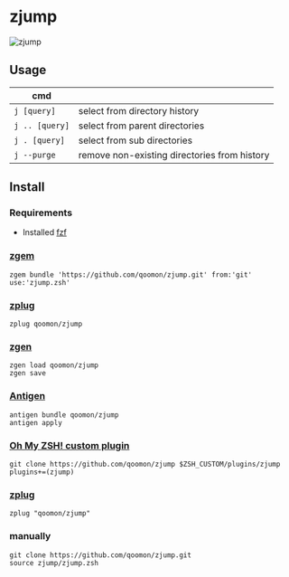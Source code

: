# zjump

![zjump](zjump.gif)

## Usage

| cmd    |                                                      |
|---     |---                                                   |
| `j [query]`    | select from directory history                |
| `j .. [query]` | select from parent directories               |
| `j . [query]`  | select from sub directories                  |
| `j --purge`    | remove non-existing directories from history |



## Install
### Requirements
* Installed [fzf](https://github.com/junegunn/fzf)

### [zgem](https://github.com/qoomon/zgem)
`zgem bundle 'https://github.com/qoomon/zjump.git' from:'git' use:'zjump.zsh'`
### [zplug](https://github.com/zdharma/zplugin)
`zplug qoomon/zjump`
### [zgen](https://github.com/tarjoilija/zgen)
```
zgen load qoomon/zjump
zgen save
```
### [Antigen](https://github.com/zsh-users/antigen)
```
antigen bundle qoomon/zjump
antigen apply
```
### [Oh My ZSH! custom plugin](http://ohmyz.sh/)
```
git clone https://github.com/qoomon/zjump $ZSH_CUSTOM/plugins/zjump
plugins+=(zjump)
```
### [zplug](https://github.com/zplug/zplug)
`zplug "qoomon/zjump"`
### manually
```
git clone https://github.com/qoomon/zjump.git
source zjump/zjump.zsh
```

